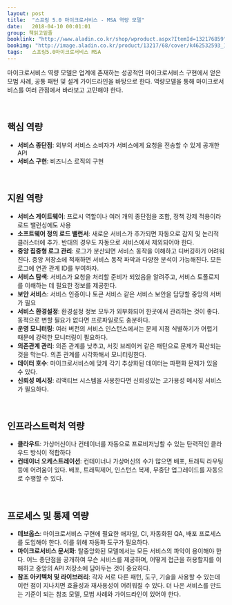 ```yaml
---
layout: post
title:  "스프링 5.0 마이크로서비스 - MSA 역량 모델"
date:   2018-04-10 00:01:01
group: 책읽고밑줄
booklink: "http://www.aladin.co.kr/shop/wproduct.aspx?ItemId=132176859"
bookimg: "http://image.aladin.co.kr/product/13217/68/cover/k462532593_1.jpg"
tags:	스프링5.0마이크로서비스 MSA 
---
```


마이크로서비스 역량 모델은 업계에 존재하는 성공적인 마이크로서비스 구현에서 얻은 모범 사례, 공통 패턴 및 설계 가이드라인을 바탕으로 한다. 역량모델을 통해 마이크로서비스를 여러 관점에서 바라보고 고민해야 한다. 

<br/>

## 핵심 역량
- **서비스 종단점**: 외부의 서비스 소비자가 서비스에게 요청을 전송할 수 있게 공개한 API
- **서비스 구현**: 비즈니스 로직의 구현 

<br/>

## 지원 역량
- **서비스 게이트웨이**: 프로시 역할이나 여러 개의 종단점을 조합, 정책 강제 적용이라 로드 밸런싱에도 사용
- **소프트웨어 정의 로드 밸런서**: 새로운 서비스가 추가되면 자동으로 감지 및 논리적 클러스터에 추가. 반대의 경우도 자동으로 서비스에서 제외되어야 한다. 
- **중앙 집중형 로그 관리**: 로그가 분산되면 서비스 동작을 이해하고 디버깅하기 어려워진다. 중앙 저장소에 적재하면 서비스 동작 파악과 다양한 분석이 가능해진다. 모든 로그에 연관 관계 ID를 부여하자. 
- **서비스 탐색**: 서비스가 요청을 처리할 준비가 되었음을 알려주고, 서비스 토폴로지를 이해하는 데 필요한 정보를 제공한다. 
- **보안 서비스**: 서비스 인증이나 토큰 서비스 같은 서비스 보안을 담당할 중앙의 서버가 필요
- **서비스 환경설정**: 환경설정 정보 모두가 외부화되어 한곳에서 관리하는 것이 좋다. 동적으로 변할 필요가 없다면 프로파일로도 충분하다. 
- **운영 모니터링**: 여러 버전의 서비스 인스턴스에서는 문제 지점 식별하기가 어렵기 때문에 강력한 모니터링이 필요하다. 
- **의존관계 관리**: 의존 관계를 낮추고, 서킷 브레이커 같은 패턴으로 문제가 확산되는 것을 막는다. 의존 관계를 시각화해서 모니터링한다. 
- **데이터 호수**: 마이크로서비스에 맞게 각기 추상화된 데이터는 파편화 문제가 있을 수 있다. 
- **신뢰성 메시징**: 리액티브 시스템을 사용한다면 신뢰성있는 고가용성 메시징 서비스가 필요하다. 

<br/>

## 인프라스트럭처 역량
- **클라우드**: 가상머신이나 컨테이너를 자동으로 프로비저닝할 수 
있는 탄력적인 클라우드 방식이 적합하다
- **컨테이너 오케스트레이션**: 컨테이너나 가상머신의 수가 많으면 배포, 트래픽 라우팅 등에 어려움이 있다. 배포, 트래픽제어, 인스턴스 복제, 무중단 업그레이드를 자동으로 수행할 수 있다. 
 
<br/>

## 프로세스 및 통제 역량
- **데브옵스**: 마이크로서비스 구현에 필요한 애자일, CI, 자동화된 QA, 배포 프로세스를 도입해야 한다. 이를 위해 자동화 도구가 필요하다. 
- **마이크로서비스 문서화**: 탈중앙화된 모델에서는 모든 서비스의 파악이 용이해야 한다. 어느 종단점을 공개하여 무슨 서비스를 제공하며, 어떻게 접근을 허용할지를 이해하고 중앙의 API 저장소에 담아두는 것이 중요하다. 
- **참조 아키텍처 및 라이브러리**: 각자 서로 다른 패턴, 도구, 기술을 사용할 수 있는데 이런 점이 지나치면 효율성과 재사용성이 어려워질 수 있다. 더 나은 서비스를 만드는 기준이 되는 참조 모델, 모범 사례와 가이드라인이 있어야 한다. 

<br/>